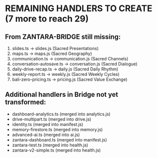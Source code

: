 # REMAINING HANDLERS TO CREATE (7 more to reach 29)

## From ZANTARA-BRIDGE still missing:
1. slides.ts → slides.js (Sacred Presentations)
2. maps.ts → maps.js (Sacred Geography)
3. communication.ts → communication.js (Sacred Channels)
4. conversation-autosave.ts → conversation.js (Sacred Dialogue)
5. daily-drive-recap.ts → daily.js (Sacred Daily Rhythm)
6. weekly-report.ts → weekly.js (Sacred Weekly Cycles)
7. bali-zero-pricing.ts → pricing.js (Sacred Value Exchange)

## Additional handlers in Bridge not yet transformed:
- dashboard-analytics.ts (merged into analytics.js)
- drive-multipart.ts (merged into drive.js)
- identity.ts (merged into manifest.js)
- memory-firestore.ts (merged into memory.js)
- advanced-ai.ts (merged into ai.js)
- zantara-dashboard.ts (merged into manifest.js)
- zantara-test.ts (merged into health.js)
- zantara-v2-simple.ts (merged into health.js)